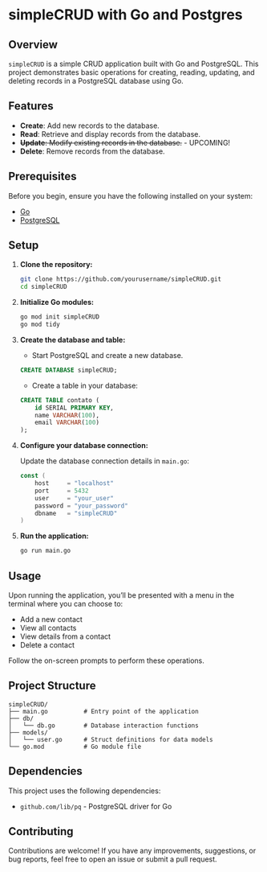 # simpleCRUD with Go and Postgres

## Overview

`simpleCRUD` is a simple CRUD application built with Go and PostgreSQL. This project demonstrates basic operations for creating, reading, updating, and deleting records in a PostgreSQL database using Go.

## Features

- **Create**: Add new records to the database.
- **Read**: Retrieve and display records from the database.
- ~~**Update**: Modify existing records in the database.~~ - UPCOMING!
- **Delete**: Remove records from the database.

## Prerequisites

Before you begin, ensure you have the following installed on your system:

- [Go](https://golang.org/dl/)
- [PostgreSQL](https://www.postgresql.org/download/)

## Setup

1. **Clone the repository:**

   ```bash
   git clone https://github.com/yourusername/simpleCRUD.git
   cd simpleCRUD
   ```

2. **Initialize Go modules:**

   ```bash
   go mod init simpleCRUD
   go mod tidy
   ```

3. **Create the database and table:**

   - Start PostgreSQL and create a new database.

   ```sql
   CREATE DATABASE simpleCRUD;
   ```

   - Create a table in your database:

   ```sql
   CREATE TABLE contato (
       id SERIAL PRIMARY KEY,
       name VARCHAR(100),
       email VARCHAR(100)
   );
   ```

4. **Configure your database connection:**

   Update the database connection details in `main.go`:

   ```go
   const (
       host     = "localhost"
       port     = 5432
       user     = "your_user"
       password = "your_password"
       dbname   = "simpleCRUD"
   )
   ```

5. **Run the application:**

   ```bash
   go run main.go
   ```

## Usage

Upon running the application, you’ll be presented with a menu in the terminal where you can choose to:

- Add a new contact
- View all contacts
- View details from a contact
- Delete a contact

Follow the on-screen prompts to perform these operations.

## Project Structure

```
simpleCRUD/
├── main.go          # Entry point of the application
├── db/
│   └── db.go        # Database interaction functions
├── models/
│   └── user.go      # Struct definitions for data models
└── go.mod           # Go module file
```

## Dependencies

This project uses the following dependencies:

- `github.com/lib/pq` - PostgreSQL driver for Go

## Contributing

Contributions are welcome! If you have any improvements, suggestions, or bug reports, feel free to open an issue or submit a pull request.
